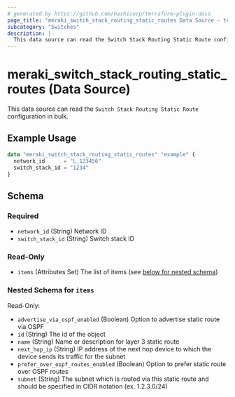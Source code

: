 ```yaml
---
# generated by https://github.com/hashicorp/terraform-plugin-docs
page_title: "meraki_switch_stack_routing_static_routes Data Source - terraform-provider-meraki"
subcategory: "Switches"
description: |-
  This data source can read the Switch Stack Routing Static Route configuration in bulk.
---
```


# meraki_switch_stack_routing_static_routes (Data Source)

This data source can read the `Switch Stack Routing Static Route` configuration in bulk.

## Example Usage

```terraform
data "meraki_switch_stack_routing_static_routes" "example" {
  network_id      = "L_123456"
  switch_stack_id = "1234"
}
```

<!-- schema generated by tfplugindocs -->
## Schema

### Required

- `network_id` (String) Network ID
- `switch_stack_id` (String) Switch stack ID

### Read-Only

- `items` (Attributes Set) The list of items (see [below for nested schema](#nestedatt--items))

<a id="nestedatt--items"></a>
### Nested Schema for `items`

Read-Only:

- `advertise_via_ospf_enabled` (Boolean) Option to advertise static route via OSPF
- `id` (String) The id of the object
- `name` (String) Name or description for layer 3 static route
- `next_hop_ip` (String) IP address of the next hop device to which the device sends its traffic for the subnet
- `prefer_over_ospf_routes_enabled` (Boolean) Option to prefer static route over OSPF routes
- `subnet` (String) The subnet which is routed via this static route and should be specified in CIDR notation (ex. 1.2.3.0/24)
